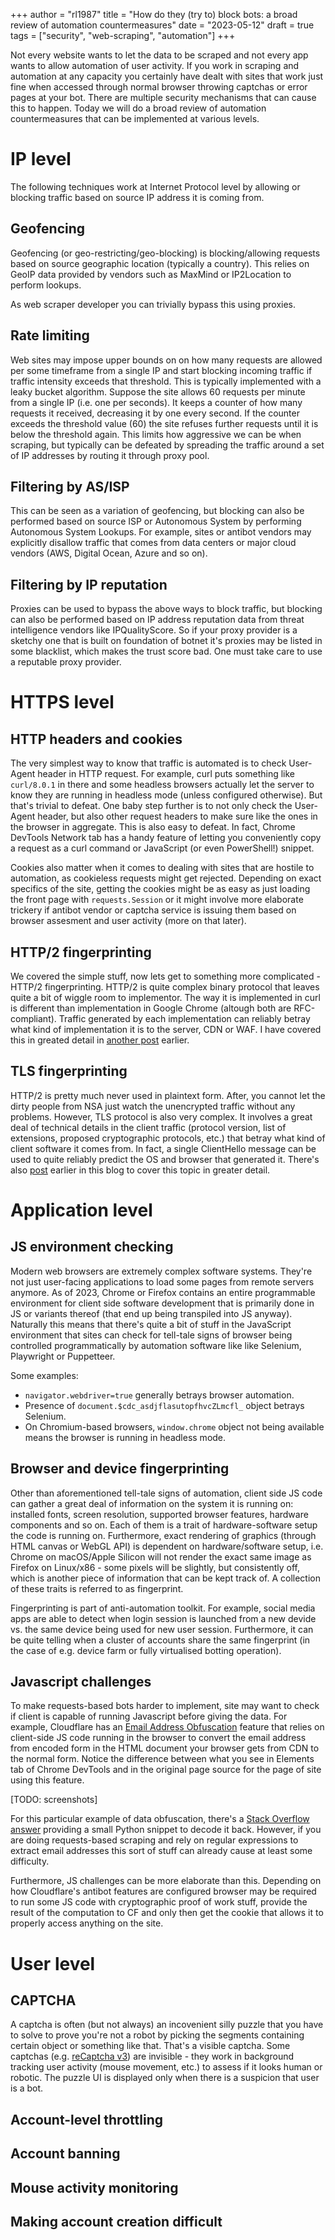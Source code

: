 +++
author = "rl1987"
title = "How do they (try to) block bots: a broad review of automation countermeasures"
date = "2023-05-12"
draft = true
tags = ["security", "web-scraping", "automation"]
+++

Not every website wants to let the data to be scraped and not every app wants
to allow automation of user activity. If you work in scraping and automation 
at any capacity you certainly have dealt with sites that work just fine when 
accessed through normal browser throwing captchas or error pages at your bot. 
There are multiple security mechanisms that can cause this to happen. Today
we will do a broad review of automation countermeasures that can be implemented
at various levels.

IP level
========

The following techniques work at Internet Protocol level by allowing or blocking
traffic based on source IP address it is coming from.

Geofencing
----------

Geofencing (or geo-restricting/geo-blocking) is blocking/allowing requests
based on source geographic location (typically a country). This relies on GeoIP
data provided by vendors such as MaxMind or IP2Location to perform lookups.

As web scraper developer you can trivially bypass this using proxies.

Rate limiting
-------------

Web sites may impose upper bounds on on how many requests are allowed per some
timeframe from a single IP and start blocking incoming traffic if traffic
intensity exceeds that threshold. This is typically implemented with a leaky 
bucket algorithm. Suppose the site allows 60 requests per minute from a single
IP (i.e. one per seconds). It keeps a counter of how many requests it received,
decreasing it by one every second. If the counter exceeds the threshold value
(60) the site refuses further requests until it is below the threshold again.
This limits how aggressive we can be when scraping, but typically can be defeated
by spreading the traffic around a set of IP addresses by routing it through proxy
pool.

Filtering by AS/ISP
-------------------

This can be seen as a variation of geofencing, but blocking can also be performed
based on source ISP or Autonomous System by performing Autonomous System
Lookups. For example, sites or antibot vendors may explicitly disallow traffic
that comes from data centers or major cloud vendors (AWS, Digital Ocean, Azure 
and so on).

Filtering by IP reputation
--------------------------

Proxies can be used to bypass the above ways to block traffic, but blocking
can also be performed based on IP address reputation data from threat 
intelligence vendors like IPQualityScore. So if your proxy provider is a 
sketchy one that is built on foundation of botnet it's proxies may be listed
in some blacklist, which makes the trust score bad. One must take care to use
a reputable proxy provider.

HTTPS level
===========

HTTP headers and cookies
------------------------

The very simplest way to know that traffic is automated is to check User-Agent
header in HTTP request. For example, curl puts something like `curl/8.0.1` in
there and some headless browsers actually let the server to know they are 
running in headless mode (unless configured otherwise). But that's trivial
to defeat. One baby step further is to not only check the User-Agent header,
but also other request headers to make sure like the ones in the browser in
aggregate. This is also easy to defeat. In fact, Chrome DevTools Network tab
has a handy feature of letting you conveniently copy a request as a curl command
or JavaScript (or even PowerShell!) snippet.

Cookies also matter when it comes to dealing with sites that are hostile to 
automation, as cookieless requests might get rejected. Depending on exact 
specifics of the site, getting the cookies might be as easy as just loading
the front page with `requests.Session` or it might involve more elaborate 
trickery if antibot vendor or captcha service is issuing them based on browser
assesment and user activity (more on that later).

HTTP/2 fingerprinting
---------------------

We covered the simple stuff, now lets get to something more complicated - 
HTTP/2 fingerprinting. HTTP/2 is quite complex binary protocol that leaves quite
a bit of wiggle room to implementor. The way it is implemented in curl is 
different than implementation in Google Chrome (altough both are RFC-compliant).
Traffic generated by each implementation can reliably betray what kind of 
implementation it is to the server, CDN or WAF. I have covered this in greated 
detail in [another post](/post/understanding-http2-fingerprinting/) earlier.

TLS fingerprinting
------------------

HTTP/2 is pretty much never used in plaintext form. After, you cannot let the
dirty people from NSA just watch the unencrypted traffic without any problems.
However, TLS protocol is also very complex. It involves a great deal
of technical details in the client traffic (protocol version, list of extensions,
proposed cryptographic protocols, etc.) that betray what kind of client
software it comes from. In fact, a single ClientHello message can be used to 
quite reliably predict the OS and browser that generated it. There's also 
[post](/post/understanding-tls-fingerprinting/) earlier in this blog to cover 
this topic in greater detail.

Application level
=================

JS environment checking
-----------------------

Modern web browsers are extremely complex software systems. They're not just
user-facing applications to load some pages from remote servers anymore. As of
2023, Chrome or Firefox contains an entire programmable environment for client
side software development that is primarily done in JS or variants thereof
(that end up being transpiled into JS anyway). Naturally this means that 
there's quite a bit of stuff in the JavaScript environment that sites can 
check for tell-tale signs of browser being controlled programmatically by 
automation software like like Selenium, Playwright or Puppetteer.

Some examples:

* `navigator.webdriver=true` generally betrays browser automation.
* Presence of `document.$cdc_asdjflasutopfhvcZLmcfl_` object betrays Selenium.
* On Chromium-based browsers, `window.chrome` object not being available means
the browser is running in headless mode.

Browser and device fingerprinting
---------------------------------

Other than aforementioned tell-tale signs of automation, client side JS code
can gather a great deal of information on the system it is running on: installed
fonts, screen resolution, supported browser features, hardware components and so
on. Each of them is a trait of hardware-software setup the code is running on.
Furthermore, exact rendering of graphics (through HTML canvas or WebGL API) is
dependent on hardware/software setup, i.e. Chrome on macOS/Apple Silicon will not 
render the exact same image as Firefox on Linux/x86 - some pixels will be 
slightly, but consistently off, which is another piece of information that
can be kept track of. A collection of these traits is referred to as fingerprint.

Fingerprinting is part of anti-automation toolkit. For example, social media
apps are able to detect when login session is launched from a new devide vs.
the same device being used for new user session. Furthermore, it can be quite
telling when a cluster of accounts share the same fingerprint (in the case of 
e.g. device farm or fully virtualised botting operation).

Javascript challenges
---------------------

To make requests-based bots harder to implement, site may want to check if 
client is capable of running Javascript before giving the data. For example,
Cloudflare has an [Email Address Obfuscation](https://developers.cloudflare.com/support/more-dashboard-apps/cloudflare-scrape-shield/what-is-email-address-obfuscation/)
feature that relies on client-side JS code running in the browser to convert
the email address from encoded form in the HTML document your browser gets
from CDN to the normal form. Notice the difference between what you see in 
Elements tab of Chrome DevTools and in the original page source for the 
page of site using this feature.

[TODO: screenshots]

For this particular example of data obfuscation, there's a 
[Stack Overflow answer](https://stackoverflow.com/questions/48878687/using-python-to-scrape-information-from-a-cloudflare-site)
providing a small Python snippet to decode it back. However, if you are doing 
requests-based scraping and rely on regular expressions to extract email 
addresses this sort of stuff can already cause at least some difficulty. 

Furthermore, JS challenges can be more elaborate than this. Depending on 
how Cloudflare's antibot features are configured browser may be required to run 
some JS code with cryptographic proof of work stuff, provide the result of the 
computation to CF and only then get the cookie that allows it to properly access 
anything on the site.

User level
==========

CAPTCHA
-------

A captcha is often (but not always) an incovenient silly puzzle that you have
to solve to prove you're not a robot by picking the segments containing certain
object or something like that. That's a visible captcha. Some captchas
(e.g. [reCaptcha v3](https://developers.google.com/recaptcha/docs/v3)) are
invisible - they work in background tracking user activity (mouse movement, etc.)
to assess if it looks human or robotic. The puzzle UI is displayed only when
there is a suspicion that user is a bot.

Account-level throttling
------------------------

Account banning
---------------

Mouse activity monitoring
-------------------------

Making account creation difficult
---------------------------------

